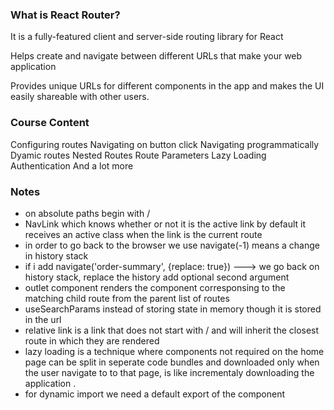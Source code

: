 ### What is React Router?

It is a fully-featured client and server-side routing library for React

Helps create and navigate between different URLs that make your web application 

Provides unique URLs for different components in the app and makes the UI easily shareable with other users.

### Course Content 

Configuring routes
Navigating on button click
Navigating programmatically
Dyamic routes
Nested Routes
Route Parameters
Lazy Loading
Authentication
And a lot more

### Notes 

- on absolute paths begin with /
- NavLink which knows whether or not it is the active link 
  by default it receives an active class when the link is the current route
- in order to go back to the browser we use navigate(-1) means a change in history stack 
- if i add navigate('order-summary', {replace: true}) ---> we go back on history stack, replace the history add optional second argument 
- outlet component renders the component corresponsing to the matching child route from the parent list of routes
- useSearchParams instead of storing state in memory though it is stored in the url
- relative link is a link that does not start with / and will inherit the closest route in which they are rendered
- lazy loading is a technique where components not required on the home page can be split in seperate code bundles and downloaded only when the user navigate to
  to that page, is like incrementaly downloading the application .
- for dynamic import we need a default export of the component